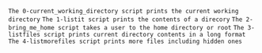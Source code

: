 `The 0-current_working_directory script prints the current working directory`
`The 1-listit script prints the contents of a direcory`
`The 2-bring_me_home script takes a user to the home directory or root`
`The 3-listfiles script prints current directory contents in a long format`
`The 4-listmorefiles script prints more files including hidden ones`
